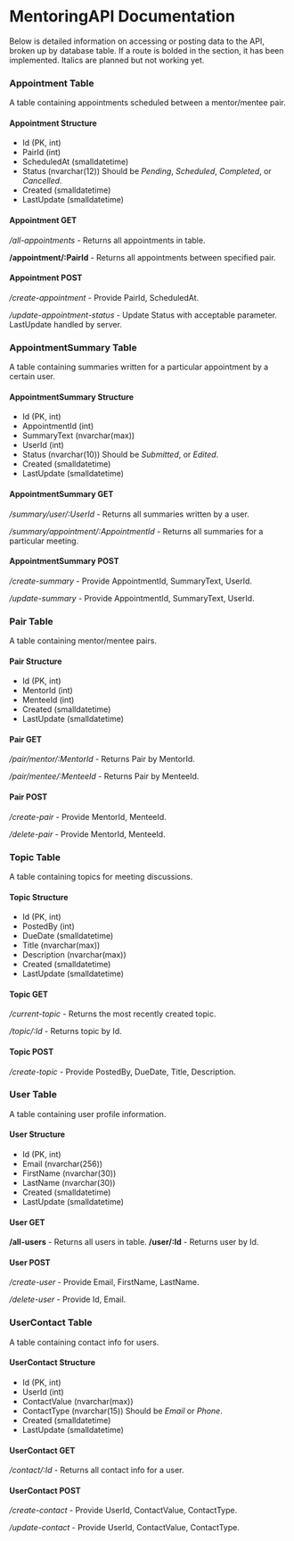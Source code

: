 # MentoringAPI Documentation
Below is detailed information on accessing or posting data to the API, broken up by database table.
If a route is bolded in the section, it has been implemented. Italics are planned but not working yet.

### Appointment Table
A table containing appointments scheduled between a mentor/mentee pair.

#### Appointment Structure
* Id (PK, int)
* PairId (int)
* ScheduledAt (smalldatetime)
* Status (nvarchar(12)) Should be *Pending*, *Scheduled*, *Completed*, or *Cancelled*.
* Created (smalldatetime)
* LastUpdate (smalldatetime)

#### Appointment GET
*/all-appointments* - Returns all appointments in table.

**/appointment/:PairId** - Returns all appointments between specified pair.

#### Appointment POST
*/create-appointment* - Provide PairId, ScheduledAt.

*/update-appointment-status* - Update Status with acceptable parameter. LastUpdate handled by server.

### AppointmentSummary Table
A table containing summaries written for a particular appointment by a certain user.

#### AppointmentSummary Structure
* Id (PK, int)
* AppointmentId (int)
* SummaryText (nvarchar(max))
* UserId (int)
* Status (nvarchar(10)) Should be *Submitted*, or *Edited*.
* Created (smalldatetime)
* LastUpdate (smalldatetime)

#### AppointmentSummary GET
*/summary/user/:UserId* - Returns all summaries written by a user.

*/summary/appointment/:AppointmentId* - Returns all summaries for a particular meeting.

#### AppointmentSummary POST
*/create-summary* - Provide AppointmentId, SummaryText, UserId.

*/update-summary* - Provide AppointmentId, SummaryText, UserId.

### Pair Table
A table containing mentor/mentee pairs.

#### Pair Structure
* Id (PK, int)
* MentorId (int)
* MenteeId (int)
* Created (smalldatetime)
* LastUpdate (smalldatetime)

#### Pair GET
*/pair/mentor/:MentorId* - Returns Pair by MentorId.

*/pair/mentee/:MenteeId* - Returns Pair by MenteeId.

#### Pair POST
*/create-pair* - Provide MentorId, MenteeId.

*/delete-pair* - Provide MentorId, MenteeId.

### Topic Table
A table containing topics for meeting discussions.

#### Topic Structure
* Id (PK, int)
* PostedBy (int)
* DueDate (smalldatetime)
* Title (nvarchar(max))
* Description (nvarchar(max))
* Created (smalldatetime)
* LastUpdate (smalldatetime)

#### Topic GET
*/current-topic* - Returns the most recently created topic.

*/topic/:Id* - Returns topic by Id.

#### Topic POST
*/create-topic* - Provide PostedBy, DueDate, Title, Description.

### User Table
A table containing user profile information.

#### User Structure
* Id (PK, int)
* Email (nvarchar(256))
* FirstName (nvarchar(30))
* LastName (nvarchar(30))
* Created (smalldatetime)
* LastUpdate (smalldatetime)

#### User GET
**/all-users** - Returns all users in table.
**/user/:Id** - Returns user by Id.

#### User POST
*/create-user* - Provide Email, FirstName, LastName.

*/delete-user* - Provide Id, Email.

### UserContact Table
A table containing contact info for users.

#### UserContact Structure
* Id (PK, int)
* UserId (int)
* ContactValue (nvarchar(max))
* ContactType (nvarchar(15)) Should be *Email* or *Phone*.
* Created (smalldatetime)
* LastUpdate (smalldatetime)

#### UserContact GET
*/contact/:Id* - Returns all contact info for a user.

#### UserContact POST
*/create-contact* - Provide UserId, ContactValue, ContactType.

*/update-contact* - Provide UserId, ContactValue, ContactType.
